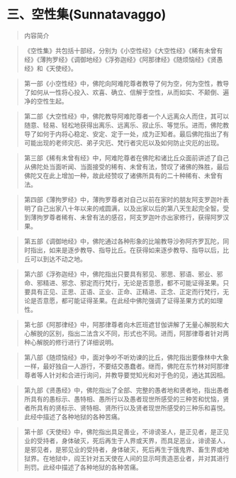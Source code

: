 # 三、空性集(Sunnatavaggo)

> 内容简介

> 《空性集》共包括十部经，分别为《小空性经》《大空性经》《稀有未曾有经》《薄拘罗经》《调御地经》《浮弥迦经》《阿那律经》《随烦恼经》《贤愚经》和《天使经》。

> 第一部《小空性经》中，佛陀向阿难陀尊者教导了何为空，何为空性，教导了如何从一性将心投入、欢喜、确立、信解于空性，从而如实、不颠倒、遍净的空性生起。

> 第二部《大空性经》中，佛陀教导阿难陀尊者一个人远离众人而住，其可以随意、轻易、轻松地获得出离乐、远离乐、寂止乐、等觉乐。进而，佛陀教导了如何于内将心稳定、安定、定于一处，成为正知者。最后佛陀指出了有可能出现的老师灾厄、弟子灾厄、梵行者灾厄以及如何防止灾厄的出现。

> 第三部《稀有未曾有经》中，阿难陀尊者在佛陀和诸比丘众面前讲述了自己从佛陀处当面听闻、当面接受的稀有、未曾有法，赞叹了诸佛的殊胜，最后佛陀又在此上增加一种，故此经赞叹了诸佛所具有的二十种稀有、未曾有法。

> 第四部《薄拘罗经》中，薄拘罗尊者对自己以前在家时的朋友阿支罗迦叶表明了自己出家八十年以来的戒圆满，以及出家以后的第八天生起完全智。受到薄拘罗尊者稀有、未曾有法的感召，阿支罗迦叶亦出家修行，获得阿罗汉果。

> 第五部《调御地经》中，佛陀通过各种形象的比喻教导沙弥阿齐罗瓦陀，同时指出，如来是逐步教导、指导比丘。在获得如来逐步教导、指导以后，比丘可以到达不动之地。

> 第六部《浮弥迦经》中，佛陀指出只要具有邪见、邪思、邪语、邪业、邪命、邪精进、邪念、邪定而行梵行，无论是否意愿，都不可能证得圣果。只要具有正见、正思、正语、正业、正命、正精进、正念、正定而行梵行，无论是否意愿，都可能证得圣果。在此经中佛陀强调了证得圣果方式的如理性。

> 第七部《阿那律经》中，阿那律尊者向木匠班遮甘伽讲解了无量心解脱和大心解脱的区别，指出二法含义不同，形式也不同。进而，阿那律尊者针对两种心解脱的修行进行了详细说明。

> 第八部《随烦恼经》中，面对争吵不听劝谏的比丘，佛陀指出要像林中大象一样，最好独自一人游行，不要结交愚蠢者。继而，佛陀在东竹林对阿那律尊者等人针对和合进行询问，并教导要觉知光和对于色的见，通达其因相。

> 第九部《贤愚经》中，佛陀指出了全部、完整的愚者地和贤者地，指出愚者所具有的愚标示、愚特相、愚所行以及愚者现世所感受的三种苦和忧恼，贤者所具有的贤标示、贤特相、贤所行以及贤者现世所感受的三种乐和喜悦。此经中描述了各种地狱的各种苦痛。

> 第十部《天使经》中，佛陀指出具足善业，不诽谤圣人，是正见者，是正见业的受持者，身体破灭，死后再生于人界或天界，而具足恶业，诽谤圣人，是邪见者，是邪见业的受持者，身体破灭，死后再生于饿鬼界、畜生界或地狱界。在地狱中，阎王针对五天使在人间的显示呵责造恶业者，并对其进行刑罚。此经中描述了各种地狱的各种苦痛。
